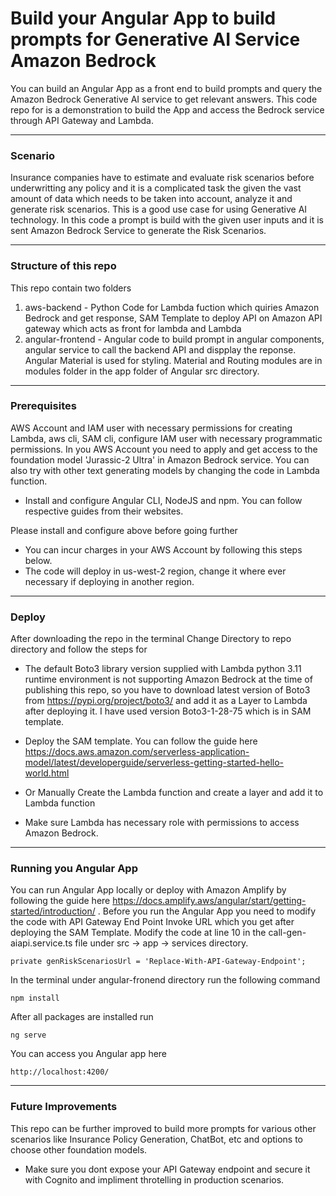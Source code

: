 # Build your Angular App to build prompts for Generative AI Service Amazon Bedrock
You can build an Angular App as a front end to build prompts and query the Amazon Bedrock Generative AI service to get relevant answers.
This code repo for is a demonstration to build the App and access the Bedrock service through API Gateway and Lambda.
___
### Scenario
Insurance companies have to estimate and evaluate risk scenarios before underwritting any policy and it is a complicated task the given the vast amount of data which needs to be taken into account, analyze it and generate risk scenarios. This is a good use case for using Generative AI technology. In this code a prompt is build with the given user inputs and it is sent Amazon Bedrock Service to generate the Risk Scenarios.
___
### Structure of this repo
This repo contain two folders
1. aws-backend  - Python Code for Lambda fuction which quiries Amazon Bedrock and get response, SAM Template to deploy API on Amazon API gateway which acts as front for lambda and Lambda
2. angular-frontend - Angular code to build prompt in angular components, angular service to call the backend API and dispplay the reponse. Angular Material is used for styling. Material and Routing modules are in modules folder in the app folder of Angular src directory.
___
### Prerequisites
AWS Account and IAM user with necessary permissions for creating Lambda, aws cli, SAM cli, configure IAM user with necessary programmatic permissions.
In you AWS Account you need to apply and get access to the foundation model 'Jurassic-2 Ultra' in Amazon Bedrock service. You can also try with other text generating models by changing the code in Lambda function.

* Install and configure Angular CLI, NodeJS and npm. You can follow respective guides from their websites.

Please install and configure above before going further

* You can incur charges in your AWS Account by following this steps below.
* The code will deploy in us-west-2 region, change it where ever necessary if deploying in another region.
___
### Deploy
After downloading the repo in the terminal Change Directory to repo directory and follow the steps for

* The default Boto3 library version supplied with Lambda python 3.11 runtime environment is not supporting Amazon Bedrock at the time of publishing this repo, so you have to download latest version of Boto3 from https://pypi.org/project/boto3/ and add it as a Layer to Lambda after deploying it. I have used version Boto3-1-28-75 which is in SAM template.

* Deploy the SAM template. You can follow the guide here https://docs.aws.amazon.com/serverless-application-model/latest/developerguide/serverless-getting-started-hello-world.html

* Or Manually Create the Lambda function and create a layer and add it to Lambda function

* Make sure Lambda has necessary role with permissions to access Amazon Bedrock.
___
### Running you Angular App
You can run Angular App locally or deploy with Amazon Amplify by following the guide here https://docs.amplify.aws/angular/start/getting-started/introduction/ .
Before you run the Angular App you need to modify the code with API Gateway End Point Invoke URL which you get after deploying the SAM Template.
Modify the code at line 10 in the call-gen-aiapi.service.ts file under src -> app -> services directory.

<pre><code>private genRiskScenariosUrl = 'Replace-With-API-Gateway-Endpoint';</pre></code>

In the terminal under angular-fronend directory run the following command

<pre><code>npm install</pre></code>

After all packages are installed run

<pre><code>ng serve</pre></code>

You can access you Angular app here
<pre><code>http://localhost:4200/</pre></code>

___
### Future Improvements
This repo can be further improved to build more prompts for various other scenarios like Insurance Policy Generation, ChatBot, etc and options to choose other foundation models.

* Make sure you dont expose your API Gateway endpoint and secure it with Cognito and impliment throtelling in production scenarios.